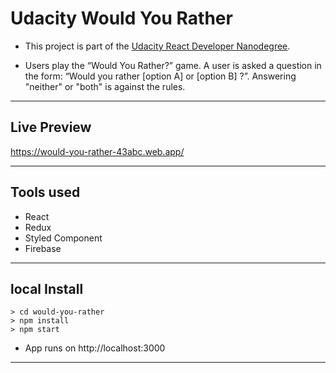 # Udacity Would You Rather

- This project is part of the [Udacity React Developer Nanodegree](https://www.udacity.com/course/react-nanodegree--nd019).

- Users play the “Would You Rather?” game. A user is asked a question in the form: “Would you rather [option A] or [option B] ?”. Answering "neither" or "both" is against the rules.

---

## Live Preview

https://would-you-rather-43abc.web.app/

---

## Tools used

- React
- Redux
- Styled Component
- Firebase

---

## local Install

```shell
> cd would-you-rather
> npm install
> npm start
```

- App runs on http://localhost:3000

---
